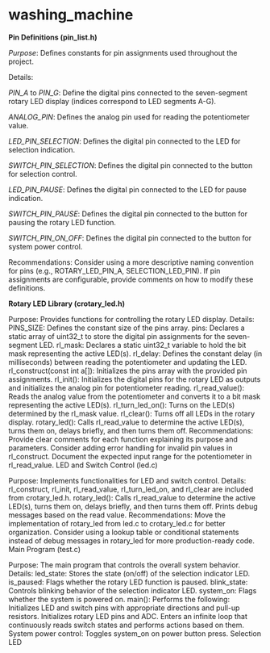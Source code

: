 # washing_machine

**Pin Definitions (pin_list.h)**

*Purpose*: Defines constants for pin assignments used throughout the project.

Details:

*PIN_A* to *PIN_G*: Define the digital pins connected to the seven-segment rotary LED display (indices correspond to LED segments A-G).

*ANALOG_PIN*: Defines the analog pin used for reading the potentiometer value.

*LED_PIN_SELECTION*: Defines the digital pin connected to the LED for selection indication.

*SWITCH_PIN_SELECTION*: Defines the digital pin connected to the button for selection control.

*LED_PIN_PAUSE*: Defines the digital pin connected to the LED for pause indication.

*SWITCH_PIN_PAUSE*: Defines the digital pin connected to the button for pausing the rotary LED function.

*SWITCH_PIN_ON_OFF*: Defines the digital pin connected to the button for system power control.

Recommendations:
Consider using a more descriptive naming convention for pins (e.g., ROTARY_LED_PIN_A, SELECTION_LED_PIN).
If pin assignments are configurable, provide comments on how to modify these definitions.




**Rotary LED Library (crotary_led.h)**

Purpose: Provides functions for controlling the rotary LED display.
Details:
PINS_SIZE: Defines the constant size of the pins array.
pins: Declares a static array of uint32_t to store the digital pin assignments for the seven-segment LED.
rl_mask: Declares a static uint32_t variable to hold the bit mask representing the active LED(s).
rl_delay: Defines the constant delay (in milliseconds) between reading the potentiometer and updating the LED.
rl_construct(const int a[]): Initializes the pins array with the provided pin assignments.
rl_init(): Initializes the digital pins for the rotary LED as outputs and initializes the analog pin for potentiometer reading.
rl_read_value(): Reads the analog value from the potentiometer and converts it to a bit mask representing the active LED(s).
rl_turn_led_on(): Turns on the LED(s) determined by the rl_mask value.
rl_clear(): Turns off all LEDs in the rotary display.
rotary_led(): Calls rl_read_value to determine the active LED(s), turns them on, delays briefly, and then turns them off.
Recommendations:
Provide clear comments for each function explaining its purpose and parameters.
Consider adding error handling for invalid pin values in rl_construct.
Document the expected input range for the potentiometer in rl_read_value.
LED and Switch Control (led.c)

Purpose: Implements functionalities for LED and switch control.
Details:
rl_construct, rl_init, rl_read_value, rl_turn_led_on, and rl_clear are included from crotary_led.h.
rotary_led(): Calls rl_read_value to determine the active LED(s), turns them on, delays briefly, and then turns them off. Prints debug messages based on the read value.
Recommendations:
Move the implementation of rotary_led from led.c to crotary_led.c for better organization.
Consider using a lookup table or conditional statements instead of debug messages in rotary_led for more production-ready code.
Main Program (test.c)

Purpose: The main program that controls the overall system behavior.
Details:
led_state: Stores the state (on/off) of the selection indicator LED.
is_paused: Flags whether the rotary LED function is paused.
blink_state: Controls blinking behavior of the selection indicator LED.
system_on: Flags whether the system is powered on.
main(): Performs the following:
Initializes LED and switch pins with appropriate directions and pull-up resistors.
Initializes rotary LED pins and ADC.
Enters an infinite loop that continuously reads switch states and performs actions based on them.
System power control: Toggles system_on on power button press.
Selection LED
